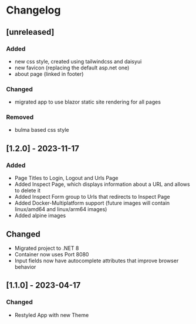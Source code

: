 # Changelog

## [unreleased]

### Added
- new css style, created using tailwindcss and daisyui
- new favicon (replacing the default asp.net one)
- about page (linked in footer)

### Changed 
- migrated app to use blazor static site rendering for all pages

### Removed
- bulma based css style

## [1.2.0] - 2023-11-17

### Added

- Page Titles to Login, Logout and Urls Page
- Added Inspect Page, which displays information about a URL and allows to delete it
- Added Inspect Form group to Urls that redirects to Inspect Page
- Added Docker-Multiplatform support (future images will contain linux/amd64 and linux/arm64 images)
- Added alpine images

## Changed

- Migrated project to .NET 8
- Container now uses Port 8080
- Input fields now have autocomplete attributes that improve browser behavior

## [1.1.0] - 2023-04-17

### Changed

- Restyled App with new Theme